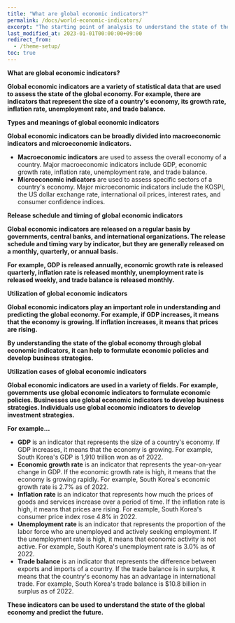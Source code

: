 ```yaml
---
title: "What are global economic indicators?"
permalink: /docs/world-economic-indicators/
excerpt: "The starting point of analysis to understand the state of the global economy and predict the future."
last_modified_at: 2023-01-01T00:00:00+09:00
redirect_from:
  - /theme-setup/
toc: true
---
```



**What are global economic indicators?**

**Global economic indicators are a variety of statistical data that are used to assess the state of the global economy. For example, there are indicators that represent the size of a country's economy, its growth rate, inflation rate, unemployment rate, and trade balance.**

**Types and meanings of global economic indicators**

**Global economic indicators can be broadly divided into macroeconomic indicators and microeconomic indicators.**

* **Macroeconomic indicators** are used to assess the overall economy of a country. Major macroeconomic indicators include GDP, economic growth rate, inflation rate, unemployment rate, and trade balance.
* **Microeconomic indicators** are used to assess specific sectors of a country's economy. Major microeconomic indicators include the KOSPI, the US dollar exchange rate, international oil prices, interest rates, and consumer confidence indices.

**Release schedule and timing of global economic indicators**

**Global economic indicators are released on a regular basis by governments, central banks, and international organizations. The release schedule and timing vary by indicator, but they are generally released on a monthly, quarterly, or annual basis.**

**For example, GDP is released annually, economic growth rate is released quarterly, inflation rate is released monthly, unemployment rate is released weekly, and trade balance is released monthly.**

**Utilization of global economic indicators**

**Global economic indicators play an important role in understanding and predicting the global economy. For example, if GDP increases, it means that the economy is growing. If inflation increases, it means that prices are rising.**

**By understanding the state of the global economy through global economic indicators, it can help to formulate economic policies and develop business strategies.**

**Utilization cases of global economic indicators**

**Global economic indicators are used in a variety of fields. For example, governments use global economic indicators to formulate economic policies. Businesses use global economic indicators to develop business strategies. Individuals use global economic indicators to develop investment strategies.**

**For example...**

* **GDP** is an indicator that represents the size of a country's economy. If GDP increases, it means that the economy is growing. For example, South Korea's GDP is 1,910 trillion won as of 2022.
* **Economic growth rate** is an indicator that represents the year-on-year change in GDP. If the economic growth rate is high, it means that the economy is growing rapidly. For example, South Korea's economic growth rate is 2.7% as of 2022.
* **Inflation rate** is an indicator that represents how much the prices of goods and services increase over a period of time. If the inflation rate is high, it means that prices are rising. For example, South Korea's consumer price index rose 4.8% in 2022.
* **Unemployment rate** is an indicator that represents the proportion of the labor force who are unemployed and actively seeking employment. If the unemployment rate is high, it means that economic activity is not active. For example, South Korea's unemployment rate is 3.0% as of 2022.
* **Trade balance** is an indicator that represents the difference between exports and imports of a country. If the trade balance is in surplus, it means that the country's economy has an advantage in international trade. For example, South Korea's trade balance is $10.8 billion in surplus as of 2022.

**These indicators can be used to understand the state of the global economy and predict the future.**
